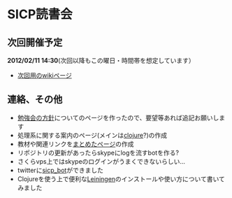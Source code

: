 #  SICP読書会

## 次回開催予定
**2012/02/11 14:30**(次回以降もこの曜日・時間帯を想定しています）

* [次回用のwikiページ](https://github.com/sicp/ikoma-sicp/wiki/20120211)

## 連絡、その他
* [勉強会の方針](https://github.com/sicp/ikoma-sicp/wiki/方針)についてのページを作ったので、要望等あれば追記お願いします
* 処理系に関する案内のページ(メインは[clojure](https://github.com/sicp/ikoma-sicp/wiki/Clojure)?)の作成
* 教材や関連リンクを[まとめたページ](https://github.com/sicp/ikoma-sicp/wiki/SICP)の作成
* リポジトリの更新があったらskypeにlogを流すbotを作る?
 * さくらvps上ではskypeのログインがうまくできないらしい...
 * twitterに[sicp_bot](http://twitter.com/sicp_bot)ができました
* Clojureを使う上で便利な[Leiningen](https://github.com/sicp/ikoma-sicp/wiki/Leiningen)のインストールや使い方について書いてみました
